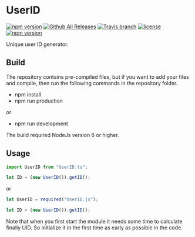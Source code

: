 # UserID
[![npm version](https://badge.fury.io/js/UserID.svg)](https://github.com/CrazySquirrel/UserID)
[![Github All Releases](https://img.shields.io/github/downloads/CrazySquirrel/UserID/total.svg)](https://github.com/CrazySquirrel/UserID)
[![Travis branch](https://img.shields.io/travis/CrazySquirrel/UserID/master.svg)](https://github.com/CrazySquirrel/UserID)
[![license](https://img.shields.io/github/license/CrazySquirrel/UserID.svg)](https://github.com/CrazySquirrel/UserID)
[![npm version](https://img.shields.io/badge/donate-%E2%99%A5-red.svg)](http://crazysquirrel.ru/support/)

Unique user ID generator.

## Build
The repository contains pre-compiled files, but if you want to add your files and compile, then run the following commands in the repository folder.
* npm install
* npm run production

or

* npm run development

The build required NodeJs version 6 or higher.

## Usage

```TypeScript
import UserID from "UserID.ts";

let ID = (new UserID()).getID();
```

or

```JavaScript
let UserID = required("UserID.js");

let ID = (new UserID()).getID();
```

Note that when you first start the module it needs some time to calculate finally UID. So initialize it in the first
time as early as possible in the code.